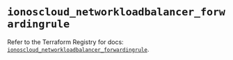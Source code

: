 # `ionoscloud_networkloadbalancer_forwardingrule`

Refer to the Terraform Registry for docs: [`ionoscloud_networkloadbalancer_forwardingrule`](https://registry.terraform.io/providers/ionos-cloud/ionoscloud/6.6.0/docs/resources/networkloadbalancer_forwardingrule).

